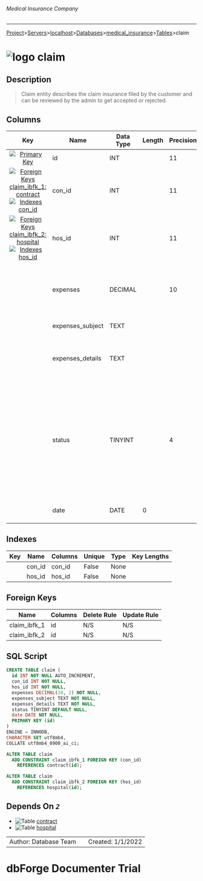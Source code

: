 ###### Medical Insurance Company
___
[Project](../../../../../startpage.md)>[Servers](../../../../Servers.md)>[localhost](../../../localhost.md)>[Databases](../../Databases.md)>[medical_insurance](../medical_insurance.md)>[Tables](Tables.md)>claim


# ![logo](../../../../../Images/table64.svg) claim

## <a name="#Description"></a>Description
> Claim entity describes the claim insurance filed by the customer and can be reviewed by the admin to get accepted or rejected.
> 
## <a name="#Columns"></a>Columns
|Key|Name|Data Type|Length|Precision|Scale|Unsigned|Zerofill|Binary|Not Null| Auto Increment                                                                                                                                                |Default|Virtual|Description|
|:---:|---|---|---|---|---|---|---|---|---|---------------------------------------------------------------------------------------------------------------------------------------------------------------|---|---|---|
|[![Primary Key ](../../../../../Images/primarykey.svg)](#Indexes)|id|INT||11||False|False|False|True|True||False| The Id of the claim                                                                                                                                           |
|[![Foreign Keys claim_ibfk_1: contract](../../../../../Images/foreignkey.svg)](#ForeignKeys)[![Indexes con_id](../../../../../Images/index.svg)](#Indexes)|con_id|INT||11||False|False|False|True|False||False| The id of the contract that this claim is filed under                                                                                                         |
|[![Foreign Keys claim_ibfk_2: hospital](../../../../../Images/foreignkey.svg)](#ForeignKeys)[![Indexes hos_id](../../../../../Images/index.svg)](#Indexes)|hos_id|INT||11||False|False|False|True|False||False| The id of the hospital linked to this claim                                                                                                                   |
||expenses|DECIMAL||10|2|False|False|False|True|False||False| The amount of expanses of this claim in Egyptian Pounds.                                                                                                      |
||expenses_subject|TEXT||||False|False|False|True|False||False|The subject of the claim|
||expenses_details|TEXT||||False|False|False|True|False||False|The details about the expenses regarding to this claim.|
||status|TINYINT||4||False|False|False|False|False|NULL|False| The status of the claim which can be:null (default value): the claim file is yet to be resolved - 0: the claim file is denied - 1: the claim file is accepted |
||date|DATE|0|||False|False|False|True|False||False|The date this claim is filed in.|

## <a name="#Indexes"></a>Indexes
|Key|Name|Columns|Unique|Type|Key Lengths|
|:---:|---|---|---|---|---|
||con_id|con_id|False|None||
||hos_id|hos_id|False|None||

## <a name="#ForeignKeys"></a>Foreign Keys
|Name|Columns|Delete Rule|Update Rule|
|---|---|---|---|
|claim_ibfk_1|id|N/S|N/S|
|claim_ibfk_2|id|N/S|N/S|

## <a name="#SqlScript"></a>SQL Script
```SQL
CREATE TABLE claim (
  id INT NOT NULL AUTO_INCREMENT,
  con_id INT NOT NULL,
  hos_id INT NOT NULL,
  expenses DECIMAL(10, 2) NOT NULL,
  expenses_subject TEXT NOT NULL,
  expenses_details TEXT NOT NULL,
  status TINYINT DEFAULT NULL,
  date DATE NOT NULL,
  PRIMARY KEY (id)
)
ENGINE = INNODB,
CHARACTER SET utf8mb4,
COLLATE utf8mb4_0900_ai_ci;

ALTER TABLE claim 
  ADD CONSTRAINT claim_ibfk_1 FOREIGN KEY (con_id)
    REFERENCES contract(id);

ALTER TABLE claim 
  ADD CONSTRAINT claim_ibfk_2 FOREIGN KEY (hos_id)
    REFERENCES hospital(id);
```

## <a name="#DependsOn"></a>Depends On _`2`_
- ![Table](../../../../../Images/table.svg) [contract](contract.md)
- ![Table](../../../../../Images/table.svg) [hospital](hospital.md)


||||
|---|---|---|
|Author: Database Team||Created: 1/1/2022|
# dbForge Documenter Trial
